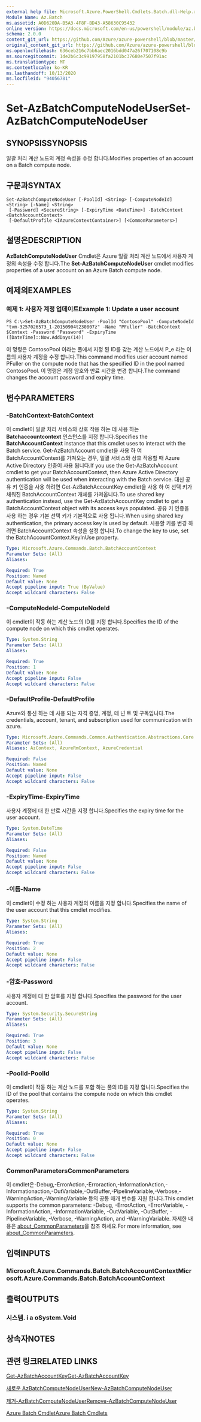 ```yaml
---
external help file: Microsoft.Azure.PowerShell.Cmdlets.Batch.dll-Help.xml
Module Name: Az.Batch
ms.assetid: A0D620DA-B5A3-4F8F-BD43-A58630C95432
online version: https://docs.microsoft.com/en-us/powershell/module/az.batch/set-azbatchcomputenodeuser
schema: 2.0.0
content_git_url: https://github.com/Azure/azure-powershell/blob/master/src/Batch/Batch/help/Set-AzBatchComputeNodeUser.md
original_content_git_url: https://github.com/Azure/azure-powershell/blob/master/src/Batch/Batch/help/Set-AzBatchComputeNodeUser.md
ms.openlocfilehash: 636ceb216c7bb6aec2016bdd047a26f707108c9b
ms.sourcegitcommit: 1de2b6c3c99197958fa2101bc37680e7507f91ac
ms.translationtype: MT
ms.contentlocale: ko-KR
ms.lasthandoff: 10/13/2020
ms.locfileid: "94056781"
---
```

# <span data-ttu-id="895e9-101">Set-AzBatchComputeNodeUser</span><span class="sxs-lookup"><span data-stu-id="895e9-101">Set-AzBatchComputeNodeUser</span></span>

## <span data-ttu-id="895e9-102">SYNOPSIS</span><span class="sxs-lookup"><span data-stu-id="895e9-102">SYNOPSIS</span></span>
<span data-ttu-id="895e9-103">일괄 처리 계산 노드의 계정 속성을 수정 합니다.</span><span class="sxs-lookup"><span data-stu-id="895e9-103">Modifies properties of an account on a Batch compute node.</span></span>

## <span data-ttu-id="895e9-104">구문과</span><span class="sxs-lookup"><span data-stu-id="895e9-104">SYNTAX</span></span>

```
Set-AzBatchComputeNodeUser [-PoolId] <String> [-ComputeNodeId] <String> [-Name] <String>
 [-Password] <SecureString> [-ExpiryTime <DateTime>] -BatchContext <BatchAccountContext>
 [-DefaultProfile <IAzureContextContainer>] [<CommonParameters>]
```

## <span data-ttu-id="895e9-105">설명은</span><span class="sxs-lookup"><span data-stu-id="895e9-105">DESCRIPTION</span></span>
<span data-ttu-id="895e9-106">**AzBatchComputeNodeUser** Cmdlet은 Azure 일괄 처리 계산 노드에서 사용자 계정의 속성을 수정 합니다.</span><span class="sxs-lookup"><span data-stu-id="895e9-106">The **Set-AzBatchComputeNodeUser** cmdlet modifies properties of a user account on an Azure Batch compute node.</span></span>

## <span data-ttu-id="895e9-107">예제의</span><span class="sxs-lookup"><span data-stu-id="895e9-107">EXAMPLES</span></span>

### <span data-ttu-id="895e9-108">예제 1: 사용자 계정 업데이트</span><span class="sxs-lookup"><span data-stu-id="895e9-108">Example 1: Update a user account</span></span>
```
PS C:\>Set-AzBatchComputeNodeUser -PoolId "ContosoPool" -ComputeNodeId "tvm-3257026573_1-20150904t230807z" -Name "PFuller" -BatchContext $Context -Password "Password" -ExpiryTime ([DateTime]::Now.AddDays(14))
```

<span data-ttu-id="895e9-109">이 명령은 ContosoPool 이라는 풀에서 지정 된 ID를 갖는 계산 노드에서 P_e 라는 이름의 사용자 계정을 수정 합니다.</span><span class="sxs-lookup"><span data-stu-id="895e9-109">This command modifies user account named PFuller on the compute node that has the specified ID in the pool named ContosoPool.</span></span>
<span data-ttu-id="895e9-110">이 명령은 계정 암호와 만료 시간을 변경 합니다.</span><span class="sxs-lookup"><span data-stu-id="895e9-110">The command changes the account password and expiry time.</span></span>

## <span data-ttu-id="895e9-111">변수</span><span class="sxs-lookup"><span data-stu-id="895e9-111">PARAMETERS</span></span>

### <span data-ttu-id="895e9-112">-BatchContext</span><span class="sxs-lookup"><span data-stu-id="895e9-112">-BatchContext</span></span>
<span data-ttu-id="895e9-113">이 cmdlet이 일괄 처리 서비스와 상호 작용 하는 데 사용 하는 **Batchaccountcontext** 인스턴스를 지정 합니다.</span><span class="sxs-lookup"><span data-stu-id="895e9-113">Specifies the **BatchAccountContext** instance that this cmdlet uses to interact with the Batch service.</span></span>
<span data-ttu-id="895e9-114">Get-AzBatchAccount cmdlet을 사용 하 여 BatchAccountContext를 가져오는 경우, 일괄 서비스와 상호 작용할 때 Azure Active Directory 인증이 사용 됩니다.</span><span class="sxs-lookup"><span data-stu-id="895e9-114">If you use the Get-AzBatchAccount cmdlet to get your BatchAccountContext, then Azure Active Directory authentication will be used when interacting with the Batch service.</span></span> <span data-ttu-id="895e9-115">대신 공유 키 인증을 사용 하려면 Get-AzBatchAccountKey cmdlet을 사용 하 여 선택 키가 채워진 BatchAccountContext 개체를 가져옵니다.</span><span class="sxs-lookup"><span data-stu-id="895e9-115">To use shared key authentication instead, use the Get-AzBatchAccountKey cmdlet to get a BatchAccountContext object with its access keys populated.</span></span> <span data-ttu-id="895e9-116">공유 키 인증을 사용 하는 경우 기본 선택 키가 기본적으로 사용 됩니다.</span><span class="sxs-lookup"><span data-stu-id="895e9-116">When using shared key authentication, the primary access key is used by default.</span></span> <span data-ttu-id="895e9-117">사용할 키를 변경 하려면 BatchAccountContext 속성을 설정 합니다.</span><span class="sxs-lookup"><span data-stu-id="895e9-117">To change the key to use, set the BatchAccountContext.KeyInUse property.</span></span>

```yaml
Type: Microsoft.Azure.Commands.Batch.BatchAccountContext
Parameter Sets: (All)
Aliases:

Required: True
Position: Named
Default value: None
Accept pipeline input: True (ByValue)
Accept wildcard characters: False
```

### <span data-ttu-id="895e9-118">-ComputeNodeId</span><span class="sxs-lookup"><span data-stu-id="895e9-118">-ComputeNodeId</span></span>
<span data-ttu-id="895e9-119">이 cmdlet이 작동 하는 계산 노드의 ID를 지정 합니다.</span><span class="sxs-lookup"><span data-stu-id="895e9-119">Specifies the ID of the compute node on which this cmdlet operates.</span></span>

```yaml
Type: System.String
Parameter Sets: (All)
Aliases:

Required: True
Position: 1
Default value: None
Accept pipeline input: False
Accept wildcard characters: False
```

### <span data-ttu-id="895e9-120">-DefaultProfile</span><span class="sxs-lookup"><span data-stu-id="895e9-120">-DefaultProfile</span></span>
<span data-ttu-id="895e9-121">Azure와 통신 하는 데 사용 되는 자격 증명, 계정, 테 넌 트 및 구독입니다.</span><span class="sxs-lookup"><span data-stu-id="895e9-121">The credentials, account, tenant, and subscription used for communication with azure.</span></span>

```yaml
Type: Microsoft.Azure.Commands.Common.Authentication.Abstractions.Core.IAzureContextContainer
Parameter Sets: (All)
Aliases: AzContext, AzureRmContext, AzureCredential

Required: False
Position: Named
Default value: None
Accept pipeline input: False
Accept wildcard characters: False
```

### <span data-ttu-id="895e9-122">-ExpiryTime</span><span class="sxs-lookup"><span data-stu-id="895e9-122">-ExpiryTime</span></span>
<span data-ttu-id="895e9-123">사용자 계정에 대 한 만료 시간을 지정 합니다.</span><span class="sxs-lookup"><span data-stu-id="895e9-123">Specifies the expiry time for the user account.</span></span>

```yaml
Type: System.DateTime
Parameter Sets: (All)
Aliases:

Required: False
Position: Named
Default value: None
Accept pipeline input: False
Accept wildcard characters: False
```

### <span data-ttu-id="895e9-124">-이름</span><span class="sxs-lookup"><span data-stu-id="895e9-124">-Name</span></span>
<span data-ttu-id="895e9-125">이 cmdlet이 수정 하는 사용자 계정의 이름을 지정 합니다.</span><span class="sxs-lookup"><span data-stu-id="895e9-125">Specifies the name of the user account that this cmdlet modifies.</span></span>

```yaml
Type: System.String
Parameter Sets: (All)
Aliases:

Required: True
Position: 2
Default value: None
Accept pipeline input: False
Accept wildcard characters: False
```

### <span data-ttu-id="895e9-126">-암호</span><span class="sxs-lookup"><span data-stu-id="895e9-126">-Password</span></span>
<span data-ttu-id="895e9-127">사용자 계정에 대 한 암호를 지정 합니다.</span><span class="sxs-lookup"><span data-stu-id="895e9-127">Specifies the password for the user account.</span></span>

```yaml
Type: System.Security.SecureString
Parameter Sets: (All)
Aliases:

Required: True
Position: 3
Default value: None
Accept pipeline input: False
Accept wildcard characters: False
```

### <span data-ttu-id="895e9-128">-PoolId</span><span class="sxs-lookup"><span data-stu-id="895e9-128">-PoolId</span></span>
<span data-ttu-id="895e9-129">이 cmdlet이 작동 하는 계산 노드를 포함 하는 풀의 ID를 지정 합니다.</span><span class="sxs-lookup"><span data-stu-id="895e9-129">Specifies the ID of the pool that contains the compute node on which this cmdlet operates.</span></span>

```yaml
Type: System.String
Parameter Sets: (All)
Aliases:

Required: True
Position: 0
Default value: None
Accept pipeline input: False
Accept wildcard characters: False
```

### <span data-ttu-id="895e9-130">CommonParameters</span><span class="sxs-lookup"><span data-stu-id="895e9-130">CommonParameters</span></span>
<span data-ttu-id="895e9-131">이 cmdlet은-Debug,-ErrorAction,-Erroraction,-InformationAction,-Informationaction,-OutVariable,-OutBuffer,-PipelineVariable,-Verbose,-WarningAction,-WarningVariable 등의 공통 매개 변수를 지원 합니다.</span><span class="sxs-lookup"><span data-stu-id="895e9-131">This cmdlet supports the common parameters: -Debug, -ErrorAction, -ErrorVariable, -InformationAction, -InformationVariable, -OutVariable, -OutBuffer, -PipelineVariable, -Verbose, -WarningAction, and -WarningVariable.</span></span> <span data-ttu-id="895e9-132">자세한 내용은 [about_CommonParameters](http://go.microsoft.com/fwlink/?LinkID=113216)을 참조 하세요.</span><span class="sxs-lookup"><span data-stu-id="895e9-132">For more information, see [about_CommonParameters](http://go.microsoft.com/fwlink/?LinkID=113216).</span></span>

## <span data-ttu-id="895e9-133">입력</span><span class="sxs-lookup"><span data-stu-id="895e9-133">INPUTS</span></span>

### <span data-ttu-id="895e9-134">Microsoft.Azure.Commands.Batch.BatchAccountContext</span><span class="sxs-lookup"><span data-stu-id="895e9-134">Microsoft.Azure.Commands.Batch.BatchAccountContext</span></span>

## <span data-ttu-id="895e9-135">출력</span><span class="sxs-lookup"><span data-stu-id="895e9-135">OUTPUTS</span></span>

### <span data-ttu-id="895e9-136">시스템. i a o</span><span class="sxs-lookup"><span data-stu-id="895e9-136">System.Void</span></span>

## <span data-ttu-id="895e9-137">상속자</span><span class="sxs-lookup"><span data-stu-id="895e9-137">NOTES</span></span>

## <span data-ttu-id="895e9-138">관련 링크</span><span class="sxs-lookup"><span data-stu-id="895e9-138">RELATED LINKS</span></span>

[<span data-ttu-id="895e9-139">Get-AzBatchAccountKey</span><span class="sxs-lookup"><span data-stu-id="895e9-139">Get-AzBatchAccountKey</span></span>](./Get-AzBatchAccountKey.md)

[<span data-ttu-id="895e9-140">새로운 AzBatchComputeNodeUser</span><span class="sxs-lookup"><span data-stu-id="895e9-140">New-AzBatchComputeNodeUser</span></span>](./New-AzBatchComputeNodeUser.md)

[<span data-ttu-id="895e9-141">제거-AzBatchComputeNodeUser</span><span class="sxs-lookup"><span data-stu-id="895e9-141">Remove-AzBatchComputeNodeUser</span></span>](./Remove-AzBatchComputeNodeUser.md)

[<span data-ttu-id="895e9-142">Azure Batch Cmdlet</span><span class="sxs-lookup"><span data-stu-id="895e9-142">Azure Batch Cmdlets</span></span>](/powershell/module/Az.Batch/)
